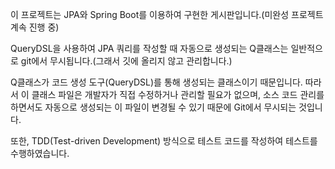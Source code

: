 이 프로젝트는 JPA와 Spring Boot를 이용하여 구현한 게시판입니다.(미완성 프로젝트 계속 진행 중)

QueryDSL을 사용하여 JPA 쿼리를 작성할 때 자동으로 생성되는 Q클래스는 일반적으로 git에서 무시됩니다.(그래서 깃에 올리지 않고 관리합니다.)

Q클래스가 코드 생성 도구(QueryDSL)를 통해 생성되는 클래스이기 때문입니다. 따라서 이 클래스 파일은 개발자가 직접 수정하거나 관리할 필요가 없으며, 소스 코드 관리를 하면서도 자동으로 생성되는 이 파일이 변경될 수 있기 때문에 Git에서 무시되는 것입니다.


또한, TDD(Test-driven Development) 방식으로 테스트 코드를 작성하여 테스트를 수행하였습니다.
